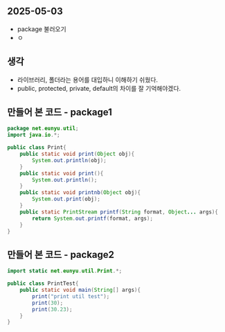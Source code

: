 ## 2025-05-03

- package 불러오기
- ㅇ

## 생각

- 라이브러리, 폴더라는 용어를 대입하니 이해하기 쉬웠다.
- public, protected, private, default의 차이를 잘 기억해야겠다.

## 만들어 본 코드 - package1

```Java
package net.eunyu.util;
import java.io.*;

public class Print{
	public static void print(Object obj){
		System.out.println(obj);
	}
	public static void print(){
		System.out.println();
	}
	public static void printnb(Object obj){
		System.out.print(obj);
	}
	public static PrintStream printf(String format, Object... args){
		return System.out.printf(format, args);
	}
}
```

## 만들어 본 코드 - package2

```Java
import static net.eunyu.util.Print.*;

public class PrintTest{
	public static void main(String[] args){
		print("print util test");
		print(30);
		print(30.23);
	}
}
```
